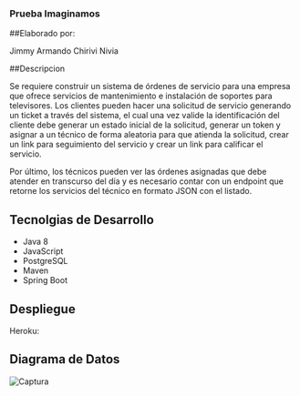 ### Prueba Imaginamos


##Elaborado por:

Jimmy Armando Chirivi Nivia

##Descripcion

Se requiere construir un sistema de órdenes de servicio para una empresa que ofrece servicios de mantenimiento e
instalación de soportes para televisores. Los clientes pueden hacer una solicitud de servicio generando un ticket a través
del sistema, el cual una vez valide la identificación del cliente debe generar un estado inicial de la solicitud, generar un
token y asignar a un técnico de forma aleatoria para que atienda la solicitud, crear un link para seguimiento del servicio y
crear un link para calificar el servicio.

Por último, los técnicos pueden ver las órdenes asignadas que debe atender en transcurso del día y es necesario contar
con un endpoint que retorne los servicios del técnico en formato JSON con el listado.


## Tecnolgias de Desarrollo

- Java 8
- JavaScript 
- PostgreSQL
- Maven
- Spring Boot


## Despliegue

Heroku: 

## Diagrama de Datos

![Captura](https://user-images.githubusercontent.com/48265107/82731299-64b37c80-9ccb-11ea-864c-3935ebcc7174.JPG)

